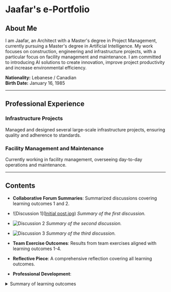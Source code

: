 <h1>Jaafar's e-Portfolio</h1>

<h2>About Me</h2>
<p>I am Jaafar, an Architect with a Master's degree in Project Management, currently pursuing a Master's degree in Artificial Intelligence. My work focuses on construction, engineering and infrastructure projects, with a particular focus on facility management and maintenance. I am committed to introducing AI solutions to create innovation, improve project productivity and increase environmental efficiency.</p>

<p><strong>Nationality:</strong> Lebanese / Canadian<br>
<strong>Birth Date:</strong> January 16, 1985</p>

<hr>

<h2>Professional Experience</h2>
<h3>Infrastructure Projects</h3>
<p>Managed and designed several large-scale infrastructure projects, ensuring quality and adherence to standards.</p>

<h3>Facility Management and Maintenance</h3>
<p>Currently working in facility management, overseeing day-to-day operations and maintenance.</p>

<hr>

<!-- Continue adding sections as needed -->
## Contents
- **Collaborative Forum Summaries**: Summarized discussions covering learning outcomes 1 and 2.
- ![Discussion 1]([Initial post.jpg](https://github.com/JK-Tech24/Jaafar-e-Portfolio-/blob/2530d43283c9f0074e6fb0ae23231eb7a4b22f5f/Initial%20post.jpg))
*Summary of the first discussion.*

- ![Discussion 2](images/screenshot2.png)
*Summary of the second discussion.*

- ![Discussion 3](images/screenshot3.png)
*Summary of the third discussion.*

- **Team Exercise Outcomes**: Results from team exercises aligned with learning outcomes 1-4.
- **Reflective Piece**: A comprehensive reflection covering all learning outcomes.
- **Professional Development**:
 <details>
  <summary>Summary of learning outcomes</summary>
  - Team meeting notes
  - Peer and tutor feedback
  - Professional Skills Matrix & Action Plan (PDP)
  - Additional module artefacts linked to specific learning outcomes
  
 - **Unit 2 Seminar (Title: EDA Tutorial)**:
**Data Analysis Tasks**:

<details>
  <summary>Identify missing values</summary>
  Here, you can describe the methods you used to identify missing values in your dataset, such as using functions like `is.na()` in R or `isnull()` in Python.
</details>

<details>
  <summary>Estimate Skewness and Kurtosis</summary>
  Explain how you estimated skewness and kurtosis for your variables, and what these metrics reveal about the distribution of your data.
</details>

<details>
  <summary>Correlation Heat Map</summary>
  Provide details on how you created a correlation heat map, what libraries you used (like Seaborn or ggplot), and your observations regarding the correlations between different variables.
</details>

<details>
  <summary>Scatter Plot for Different Parameters</summary>
  Describe the scatter plots you generated for various parameters, including any patterns or trends you noticed in the relationships between them.
</details>

<details>
  <summary>Replace Categorical Values with Numerical Values</summary>
  Discuss the process of converting categorical values into numerical representations (e.g., America = 1, Europe = 2) and the significance of this transformation for analysis.
</details>

## Skills Developed
- **Time Management** 
- **Commercial Awareness**
- **Critical Thinking & Analysis**
- **Communication & Literacy**
- **IT & Digital Skills**
- **Numeracy**
- **Research & Problem-Solving**
- **Interpersonal & Ethical Awareness**
- **Teamwork, Leadership & Global Citizenship**
- **Critical Reflection**
